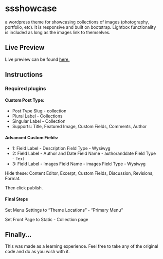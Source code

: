 # ssshowcase
a wordpress theme for showcasing collections of images (photography, portfolio, etc). 
It is responsive and built on bootstrap. Lightbox functionality is included as long as the images link to themselves.

## Live Preview
Live preview can be found [here.](http://ssshowcasetheme.x10host.com/)



## Instructions

### Required plugins 
#### Custom Post Type:
- Post Type Slug - collection
- Plural Label - Collections
- Singular Label - Collection
- Supports: Title, Featured Image, Custom Fields, Comments, Author

#### Advanced Custom Fields: 
- 1: Field Label - Description
Field Type - Wysiwyg
- 2: Field Label - Author and Date
Field Name - authoranddate
Field Type - Text
- 3: Field Label - Images
Field Name - images
Field Type - Wysiwyg

Hide these: Content Editor, Excerpt, Custom Fields, Discussion, Revisions, Format.

Then click publish.

#### Final Steps
Set Menu Settings to “Theme Locations” - “Primary Menu”

Set Front Page to Static - Collection page

## Finally…

This was made as a learning experience. Feel free to take any of the original code and do as you wish with it.
